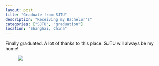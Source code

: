 ```yaml
---
layout: post
title: "Graduate from SJTU"
description: "Receiving my Bachelor's"
categories: ["SJTU", "graduation"]
location: "Shanghai, China"
---
```


Finally graduated.  A lot of thanks to this place. SJTU will always be my home!

<!-- ![Shot on SJTU Commercement 2020] (https://github.com/FenglongSong/fenglongsong.github.io/tree/master/images/graduate_1.jpeg) -->

<!-- ![Shot on SJTU Commercement 2020] (images/graduate_2.jpg) -->

<figure>
<a><img src="{{https://github.com/FenglongSong/fenglongsong.github.io}}/images/graduate_2.jpg"></a>
</figure>

<!-- <figure>
<img src="../images/graduate_1.jpeg" width="100" height="30" align="middle" />
</figure> -->